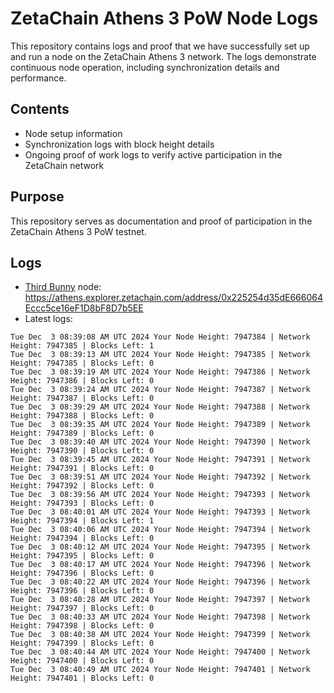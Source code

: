 # ZetaChain Athens 3 PoW Node Logs
This repository contains logs and proof that we have successfully set up and run a node on the ZetaChain Athens 3 network. The logs demonstrate continuous node operation, including synchronization details and performance.

## Contents
- Node setup information
- Synchronization logs with block height details
- Ongoing proof of work logs to verify active participation in the ZetaChain network

## Purpose
This repository serves as documentation and proof of participation in the ZetaChain Athens 3 PoW testnet.

## Logs

- [Third Bunny](https://thirdbunny.xyz/) node: https://athens.explorer.zetachain.com/address/0x225254d35dE666064Eccc5ce16eF1D8bF8D7b5EE
- Latest logs:
```
Tue Dec  3 08:39:08 AM UTC 2024 Your Node Height: 7947384 | Network Height: 7947385 | Blocks Left: 1
Tue Dec  3 08:39:13 AM UTC 2024 Your Node Height: 7947385 | Network Height: 7947385 | Blocks Left: 0
Tue Dec  3 08:39:19 AM UTC 2024 Your Node Height: 7947386 | Network Height: 7947386 | Blocks Left: 0
Tue Dec  3 08:39:24 AM UTC 2024 Your Node Height: 7947387 | Network Height: 7947387 | Blocks Left: 0
Tue Dec  3 08:39:29 AM UTC 2024 Your Node Height: 7947388 | Network Height: 7947388 | Blocks Left: 0
Tue Dec  3 08:39:35 AM UTC 2024 Your Node Height: 7947389 | Network Height: 7947389 | Blocks Left: 0
Tue Dec  3 08:39:40 AM UTC 2024 Your Node Height: 7947390 | Network Height: 7947390 | Blocks Left: 0
Tue Dec  3 08:39:45 AM UTC 2024 Your Node Height: 7947391 | Network Height: 7947391 | Blocks Left: 0
Tue Dec  3 08:39:51 AM UTC 2024 Your Node Height: 7947392 | Network Height: 7947392 | Blocks Left: 0
Tue Dec  3 08:39:56 AM UTC 2024 Your Node Height: 7947393 | Network Height: 7947393 | Blocks Left: 0
Tue Dec  3 08:40:01 AM UTC 2024 Your Node Height: 7947393 | Network Height: 7947394 | Blocks Left: 1
Tue Dec  3 08:40:06 AM UTC 2024 Your Node Height: 7947394 | Network Height: 7947394 | Blocks Left: 0
Tue Dec  3 08:40:12 AM UTC 2024 Your Node Height: 7947395 | Network Height: 7947395 | Blocks Left: 0
Tue Dec  3 08:40:17 AM UTC 2024 Your Node Height: 7947396 | Network Height: 7947396 | Blocks Left: 0
Tue Dec  3 08:40:22 AM UTC 2024 Your Node Height: 7947396 | Network Height: 7947396 | Blocks Left: 0
Tue Dec  3 08:40:28 AM UTC 2024 Your Node Height: 7947397 | Network Height: 7947397 | Blocks Left: 0
Tue Dec  3 08:40:33 AM UTC 2024 Your Node Height: 7947398 | Network Height: 7947398 | Blocks Left: 0
Tue Dec  3 08:40:38 AM UTC 2024 Your Node Height: 7947399 | Network Height: 7947399 | Blocks Left: 0
Tue Dec  3 08:40:44 AM UTC 2024 Your Node Height: 7947400 | Network Height: 7947400 | Blocks Left: 0
Tue Dec  3 08:40:49 AM UTC 2024 Your Node Height: 7947401 | Network Height: 7947401 | Blocks Left: 0
```
